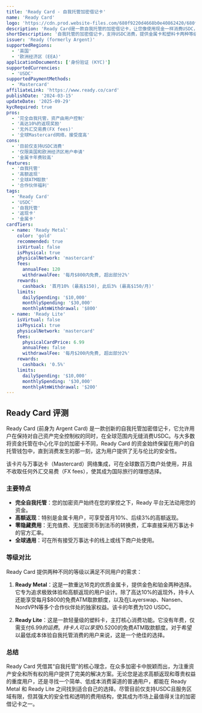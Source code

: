 ```yaml
---
title: 'Ready Card - 自我托管加密借记卡'
name: 'Ready Card'
logo: 'https://cdn.prod.website-files.com/680f9220d4668b0e40862420/680f9220d4668b0e408624f8_favicon.png'
description: 'Ready Card是一款自我托管的加密借记卡，让您像使用现金一样消费USDC，同时享受高达10%的返现，并完全掌控您的资产。提供高级金属卡和轻量塑料卡两种选择。'
shortDescription: '自我托管的加密借记卡，支持USDC消费，提供金属卡和塑料卡两种等级选择。'
issuer: 'Ready (formerly Argent)'
supportedRegions:
  - '英国'
  - '欧洲经济区 (EEA)'
applicationDocuments: ['身份验证 (KYC)']
supportedCurrencies:
  - 'USDC'
supportedPaymentMethods:
  - 'Mastercard'
affiliateLink: 'https://www.ready.co/card'
publishDate: '2024-03-15'
updateDate: '2025-09-29'
kycRequired: true
pros:
  - '完全自我托管，资产由用户控制'
  - '高达10%的返现奖励'
  - '无外汇交易费(FX fees)'
  - '全球Mastercard网络，接受度高'
cons:
  - '目前仅支持USDC消费'
  - '仅限英国和欧洲经济区用户申请'
  - '金属卡年费较高'
features:
  - '自我托管'
  - '高额返现'
  - '全球ATM取款'
  - '合作伙伴福利'
tags:
  - 'Ready Card'
  - 'USDC'
  - '自我托管'
  - '返现卡'
  - '金属卡'
cardTiers:
  - name: 'Ready Metal'
    color: 'gold'
    recommended: true
    isVirtual: false
    isPhysical: true
    physicalNetwork: 'mastercard'
    fees:
      annualFee: 120
      withdrawalFee: '每月$800内免费, 超出部分2%'
    rewards:
      cashback: '首月10% (最高$150), 此后3% (最高$150/月)'
    limits:
      dailySpending: '$10,000'
      monthlySpending: '$30,000'
      monthlyAtmWithdrawal: '$800'
  - name: 'Ready Lite'
    isVirtual: false
    isPhysical: true
    physicalNetwork: 'mastercard'
    fees:
      physicalCardPrice: 6.99
      annualFee: false
      withdrawalFee: '每月$200内免费, 超出部分2%'
    rewards:
      cashback: '0.5%'
    limits:
      dailySpending: '$10,000'
      monthlySpending: '$30,000'
      monthlyAtmWithdrawal: '$200'
---
```


## Ready Card 评测

Ready Card (前身为 Argent Card) 是一款创新的自我托管加密借记卡，它允许用户在保持对自己资产完全控制权的同时，在全球范围内无缝消费USDC。与大多数将资金托管在中心化平台的加密卡不同，Ready Card 的资金始终保留在用户的自托管钱包中，直到消费发生的那一刻，这为用户提供了无与伦比的安全性。

该卡片与万事达卡（Mastercard）网络集成，可在全球数百万商户处使用，并且不收取任何外汇交易费（FX fees），使其成为国际旅行的理想选择。

### 主要特点

- **完全自我托管**：您的加密资产始终在您的掌控之下，Ready 平台无法动用您的资金。
- **高额返现**：特别是金属卡用户，可享受首月10%、后续3%的高额返现。
- **零隐藏费用**：无充值费、无加密货币到法币的转换费，汇率直接采用万事达卡的官方汇率。
- **全球通用**：可在所有接受万事达卡的线上或线下商户处使用。

### 等级对比

Ready Card 提供两种不同的等级以满足不同用户的需求：

1.  **Ready Metal**：这是一款重达16克的优质金属卡，提供金色和铂金两种选择。它专为追求极致体验和高额返现的用户设计。除了高达10%的返现外，持卡人还能享受每月$800的免费ATM取款额度，以及在Layerswap、Nansen、NordVPN等多个合作伙伴处的独家权益。该卡的年费为120 USDC。

2.  **Ready Lite**：这是一款轻量级的塑料卡，主打核心消费功能。它没有年费，仅需支付$6.99的运费。持卡人可以享受0.5%的返现和每月$200的免费ATM取款额度。对于希望以最低成本体验自我托管消费的用户来说，这是一个绝佳的选择。

### 总结

Ready Card 凭借其“自我托管”的核心理念，在众多加密卡中脱颖而出，为注重资产安全和所有权的用户提供了完美的解决方案。无论您是追求高额返现和尊贵权益的重度用户，还是寻找一个简单、低成本消费渠道的普通用户，都能在 Ready Metal 和 Ready Lite 之间找到适合自己的选择。尽管目前仅支持USDC且服务区域有限，但其强大的安全性和透明的费用结构，使其成为市场上最值得关注的加密借记卡之一。